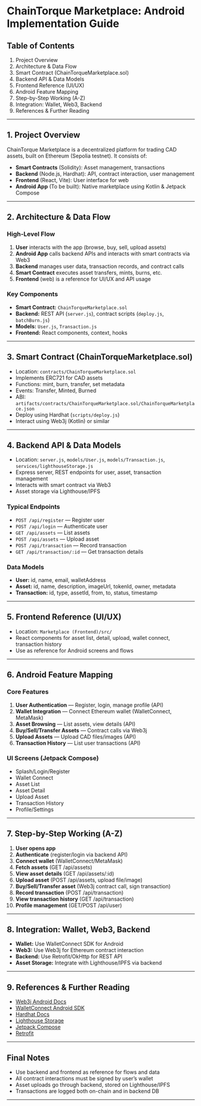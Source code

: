 # ChainTorque Marketplace: Android Implementation Guide

## Table of Contents
1. Project Overview
2. Architecture & Data Flow
3. Smart Contract (ChainTorqueMarketplace.sol)
4. Backend API & Data Models
5. Frontend Reference (UI/UX)
6. Android Feature Mapping
7. Step-by-Step Working (A-Z)
8. Integration: Wallet, Web3, Backend
9. References & Further Reading

---

## 1. Project Overview
ChainTorque Marketplace is a decentralized platform for trading CAD assets, built on Ethereum (Sepolia testnet). It consists of:
- **Smart Contracts** (Solidity): Asset management, transactions
- **Backend** (Node.js, Hardhat): API, contract interaction, user management
- **Frontend** (React, Vite): User interface for web
- **Android App** (To be built): Native marketplace using Kotlin & Jetpack Compose

---

## 2. Architecture & Data Flow
### High-Level Flow
1. **User** interacts with the app (browse, buy, sell, upload assets)
2. **Android App** calls backend APIs and interacts with smart contracts via Web3
3. **Backend** manages user data, transaction records, and contract calls
4. **Smart Contract** executes asset transfers, mints, burns, etc.
5. **Frontend** (web) is a reference for UI/UX and API usage

### Key Components
- **Smart Contract:** `ChainTorqueMarketplace.sol`
- **Backend:** REST API (`server.js`), contract scripts (`deploy.js`, `batchBurn.js`)
- **Models:** `User.js`, `Transaction.js`
- **Frontend:** React components, context, hooks

---

## 3. Smart Contract (ChainTorqueMarketplace.sol)
- Location: `contracts/ChainTorqueMarketplace.sol`
- Implements ERC721 for CAD assets
- Functions: mint, burn, transfer, set metadata
- Events: Transfer, Minted, Burned
- ABI: `artifacts/contracts/ChainTorqueMarketplace.sol/ChainTorqueMarketplace.json`
- Deploy using Hardhat (`scripts/deploy.js`)
- Interact using Web3j (Kotlin) or similar

---

## 4. Backend API & Data Models
- Location: `server.js`, `models/User.js`, `models/Transaction.js`, `services/lighthouseStorage.js`
- Express server, REST endpoints for user, asset, transaction management
- Interacts with smart contract via Web3
- Asset storage via Lighthouse/IPFS

### Typical Endpoints
- `POST /api/register` — Register user
- `POST /api/login` — Authenticate user
- `GET /api/assets` — List assets
- `POST /api/assets` — Upload asset
- `POST /api/transaction` — Record transaction
- `GET /api/transaction/:id` — Get transaction details

### Data Models
- **User:** id, name, email, walletAddress
- **Asset:** id, name, description, imageUrl, tokenId, owner, metadata
- **Transaction:** id, type, assetId, from, to, status, timestamp

---

## 5. Frontend Reference (UI/UX)
- Location: `Marketplace (Frontend)/src/`
- React components for asset list, detail, upload, wallet connect, transaction history
- Use as reference for Android screens and flows

---

## 6. Android Feature Mapping
### Core Features
1. **User Authentication** — Register, login, manage profile (API)
2. **Wallet Integration** — Connect Ethereum wallet (WalletConnect, MetaMask)
3. **Asset Browsing** — List assets, view details (API)
4. **Buy/Sell/Transfer Assets** — Contract calls via Web3j
5. **Upload Assets** — Upload CAD files/images (API)
6. **Transaction History** — List user transactions (API)

### UI Screens (Jetpack Compose)
- Splash/Login/Register
- Wallet Connect
- Asset List
- Asset Detail
- Upload Asset
- Transaction History
- Profile/Settings

---

## 7. Step-by-Step Working (A-Z)
1. **User opens app**
2. **Authenticate** (register/login via backend API)
3. **Connect wallet** (WalletConnect/MetaMask)
4. **Fetch assets** (GET /api/assets)
5. **View asset details** (GET /api/assets/:id)
6. **Upload asset** (POST /api/assets, upload file/image)
7. **Buy/Sell/Transfer asset** (Web3j contract call, sign transaction)
8. **Record transaction** (POST /api/transaction)
9. **View transaction history** (GET /api/transaction)
10. **Profile management** (GET/POST /api/user)

---

## 8. Integration: Wallet, Web3, Backend
- **Wallet:** Use WalletConnect SDK for Android
- **Web3:** Use Web3j for Ethereum contract interaction
- **Backend:** Use Retrofit/OkHttp for REST API
- **Asset Storage:** Integrate with Lighthouse/IPFS via backend

---

## 9. References & Further Reading
- [Web3j Android Docs](https://docs.web3j.io/)
- [WalletConnect Android SDK](https://docs.walletconnect.com/2.0/android)
- [Hardhat Docs](https://hardhat.org/)
- [Lighthouse Storage](https://docs.lighthouse.storage/)
- [Jetpack Compose](https://developer.android.com/jetpack/compose)
- [Retrofit](https://square.github.io/retrofit/)

---

## Final Notes
- Use backend and frontend as reference for flows and data
- All contract interactions must be signed by user’s wallet
- Asset uploads go through backend, stored on Lighthouse/IPFS
- Transactions are logged both on-chain and in backend DB

---
